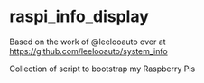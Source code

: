 # raspi_info_display

Based on the work of @leelooauto over at https://github.com/leelooauto/system_info

Collection of script to bootstrap my Raspberry Pis
